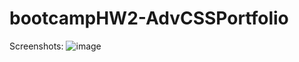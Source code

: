 # bootcampHW2-AdvCSSPortfolio

Screenshots:
![image](https://user-images.githubusercontent.com/3162991/134279409-30d6e26b-887e-4756-82a4-0140031e6b99.png)
